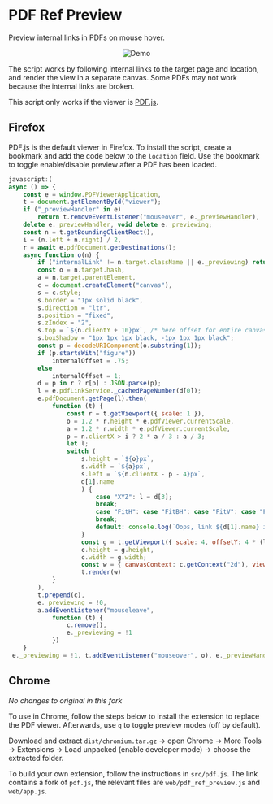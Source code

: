 # PDF Ref Preview

Preview internal links in PDFs on mouse hover.

<p align="center">
  <img title="Demo" src="https://raw.githubusercontent.com/belinghy/PDFRefPreview/assets/assets/demo.gif">
</p>

The script works by following internal links to the target page and location, and render the view in a separate canvas. Some PDFs may not work because the internal links are broken.

This script only works if the viewer is [PDF.js](https://github.com/mozilla/pdf.js/).

## Firefox

PDF.js is the default viewer in Firefox. To install the script, create a bookmark and add the code below to the `location` field. Use the bookmark to toggle enable/disable preview after a PDF has been loaded.

```js
javascript:(
async () => { 
    const e = window.PDFViewerApplication, 
    t = document.getElementById("viewer");
    if ("_previewHandler" in e) 
        return t.removeEventListener("mouseover", e._previewHandler), 
    delete e._previewHandler, void delete e._previewing;
    const n = t.getBoundingClientRect(), 
    i = (n.left + n.right) / 2,
    r = await e.pdfDocument.getDestinations();
    async function o(n) {
        if ("internalLink" != n.target.className || e._previewing) return;
        const o = n.target.hash,
        a = n.target.parentElement,
        c = document.createElement("canvas"),
        s = c.style;
        s.border = "1px solid black",
        s.direction = "ltr", 
        s.position = "fixed", 
        s.zIndex = "2", 
        s.top = `${n.clientY + 10}px`, /* here offset for entire canvas from coursor */
        s.boxShadow = "1px 1px 1px black, -1px 1px 1px black";
        const p = decodeURIComponent(o.substring(1));
        if (p.startsWith("figure"))
            internalOffset = .75;
        else
            internalOffset = 1;
        d = p in r ? r[p] : JSON.parse(p);
        l = e.pdfLinkService._cachedPageNumber(d[0]);
        e.pdfDocument.getPage(l).then(
            function (t) { 
                const r = t.getViewport({ scale: 1 }), 
                o = 1.2 * r.height * e.pdfViewer.currentScale, 
                a = 1.2 * r.width * e.pdfViewer.currentScale, 
                p = n.clientX > i ? 2 * a / 3 : a / 3;
                let l;
                switch (
                    s.height = `${o}px`, 
                    s.width = `${a}px`, 
                    s.left = `${n.clientX - p - 4}px`, 
                    d[1].name
                    ) { 
                        case "XYZ": l = d[3];
                        break;
                        case "FitH": case "FitBH": case "FitV": case "FitBV": l = d[2];
                        break;
                        default: console.log(`Oops, link ${d[1].name} is not supported.`) 
                    }
                    const g = t.getViewport({ scale: 4, offsetY: 4 * (l - internalOffset * r.height) });
                    c.height = g.height, 
                    c.width = g.width;
                    const w = { canvasContext: c.getContext("2d"), viewport: g };
                    t.render(w) 
            }
        ),
        t.prepend(c),
        e._previewing = !0, 
        a.addEventListener("mouseleave", 
            function (t) {
                c.remove(), 
                e._previewing = !1 
            })
    }
 e._previewing = !1, t.addEventListener("mouseover", o), e._previewHandler = o })();
```

## Chrome

*No changes to original in this fork*

To use in Chrome, follow the steps below to install the extension to replace the PDF viewer. Afterwards, use `q` to toggle preview modes (off by default).

Download and extract `dist/chromium.tar.gz` → open Chrome → More Tools → Extensions → Load unpacked (enable developer mode) → choose the extracted folder.

To build your own extension, follow the instructions in `src/pdf.js`. The link contains a fork of `pdf.js`, the relevant files are `web/pdf_ref_preview.js` and `web/app.js`.